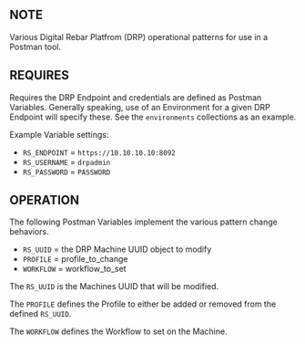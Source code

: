 NOTE
----

Various Digital Rebar Platfrom (DRP) operational patterns for use in a Postman
tool.

REQUIRES
--------

Requires the DRP Endpoint and credentials are defined as Postman Variables.  Generally
speaking, use of an Environment for a given DRP Endpoint will specify these.  See the
``environments`` collections as an example.

Example Variable settings:

  * ``RS_ENDPOINT`` = ``https://10.10.10.10:8092``
  * ``RS_USERNAME`` = ``drpadmin``
  * ``RS_PASSWORD`` = ``PASSWORD``


OPERATION
---------

The following Postman Variables implement the various pattern change behaviors.

  * ``RS_UUID`` = the DRP Machine UUID object to modify
  * ``PROFILE`` = profile_to_change
  * ``WORKFLOW`` = workflow_to_set

The ``RS_UUID`` is the Machines UUID that will be modified.

The ``PROFILE`` defines the Profile to either be added or removed from the defined ``RS_UUID``.

The ``WORKFLOW`` defines the Workflow to set on the Machine.

